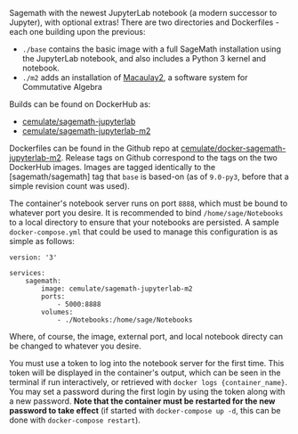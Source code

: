 Sagemath with the newest JupyterLab notebook (a modern successor to Jupyter), with optional extras!
There are two directories and Dockerfiles - each one building upon the previous:

* `./base` contains the basic image with a full SageMath installation using the JupyterLab notebook, and also includes a Python 3 kernel and notebook.
* `./m2` adds an installation of [Macaulay2](http://www2.macaulay2.com/Macaulay2/), a software system for Commutative Algebra

Builds can be found on DockerHub as:

* [cemulate/sagemath-jupyterlab](https://hub.docker.com/r/cemulate/sagemath-jupyterlab/)
* [cemulate/sagemath-jupyterlab-m2](https://hub.docker.com/r/cemulate/sagemath-jupyterlab-m2/)

Dockerfiles can be found in the Github repo at [cemulate/docker-sagemath-jupyterlab-m2](https://github.com/cemulate/docker-sagemath-jupyterlab-m2).
Release tags on Github correspond to the tags on the two DockerHub images.
Images are tagged identically to the [sagemath/sagemath] tag that `base` is based-on (as of `9.0-py3`, before that a simple revision count was used).

The container's notebook server runs on port `8888`, which must be bound to whatever port you desire.
It is recommended to bind `/home/sage/Notebooks` to a local directory to ensure that your notebooks are persisted.
A sample `docker-compose.yml` that could be used to manage this configuration is as simple as follows:
```
version: '3'

services:
    sagemath:
        image: cemulate/sagemath-jupyterlab-m2
        ports:
            - 5000:8888
        volumes:
            - ./Notebooks:/home/sage/Notebooks
```
Where, of course, the image, external port, and local notebook directy can be changed to whatever you desire.

You must use a token to log into the notebook server for the first time.
This token will be displayed in the container's output, which can be seen in the terminal if run interactively, or retrieved with `docker logs {container_name}`.
You may set a password during the first login by using the token along with a new password.
**Note that the container must be restarted for the new password to take effect** (if started with `docker-compose up -d`, this can be done with `docker-compose restart`).